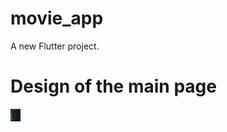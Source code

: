 # movie_app

A new Flutter project.

# Design of the main page
<img src="Screenshot_20200828-163411.jpg" alt="MainPage" height="20px" width="16px">
